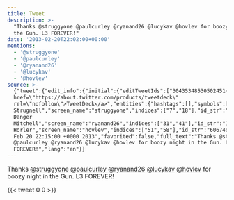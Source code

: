 ```yaml
---
title: Tweet
description: >-
  "Thanks @struggyone @paulcurley @ryanand26 @lucykav @hovlev for boozy night in
  the Gun. L3 FOREVER!"
date: '2013-02-20T22:02:00+00:00'
mentions:
  - '@struggyone'
  - '@paulcurley'
  - '@ryanand26'
  - '@lucykav'
  - '@hovlev'
source: >-
  {"tweet":{"edit_info":{"initial":{"editTweetIds":["304353485305024514"],"editableUntil":"2013-02-20T23:15:00.168Z","editsRemaining":"5","isEditEligible":true}},"retweeted":false,"source":"<a
  href=\"https://about.twitter.com/products/tweetdeck\"
  rel=\"nofollow\">TweetDeck</a>","entities":{"hashtags":[],"symbols":[],"user_mentions":[{"name":"David
  Strugnell","screen_name":"struggyone","indices":["7","18"],"id_str":"19356687","id":"19356687"},{"name":"Paul","screen_name":"paulcurley","indices":["19","30"],"id_str":"24747549","id":"24747549"},{"name":"Ryan
  Danger
  Mitchell","screen_name":"ryanand26","indices":["31","41"],"id_str":"13243792","id":"13243792"},{"name":"Lucy","screen_name":"lucykav","indices":["42","50"],"id_str":"16166816","id":"16166816"},{"name":"Mick
  Horler","screen_name":"hovlev","indices":["51","58"],"id_str":"60674698","id":"60674698"}],"urls":[]},"display_text_range":["0","98"],"favorite_count":"0","id_str":"304353485305024514","truncated":false,"retweet_count":"0","id":"304353485305024514","created_at":"Wed
  Feb 20 22:15:00 +0000 2013","favorited":false,"full_text":"Thanks @struggyone
  @paulcurley @ryanand26 @lucykav @hovlev for boozy night in the Gun. L3
  FOREVER!","lang":"en"}}
---
```

Thanks [@struggyone](https://twitter.com/@struggyone) [@paulcurley](https://twitter.com/@paulcurley) [@ryanand26](https://twitter.com/@ryanand26) [@lucykav](https://twitter.com/@lucykav) [@hovlev](https://twitter.com/@hovlev) for boozy night in the Gun. L3 FOREVER!
    
{{< tweet 0 0 >}}
    
